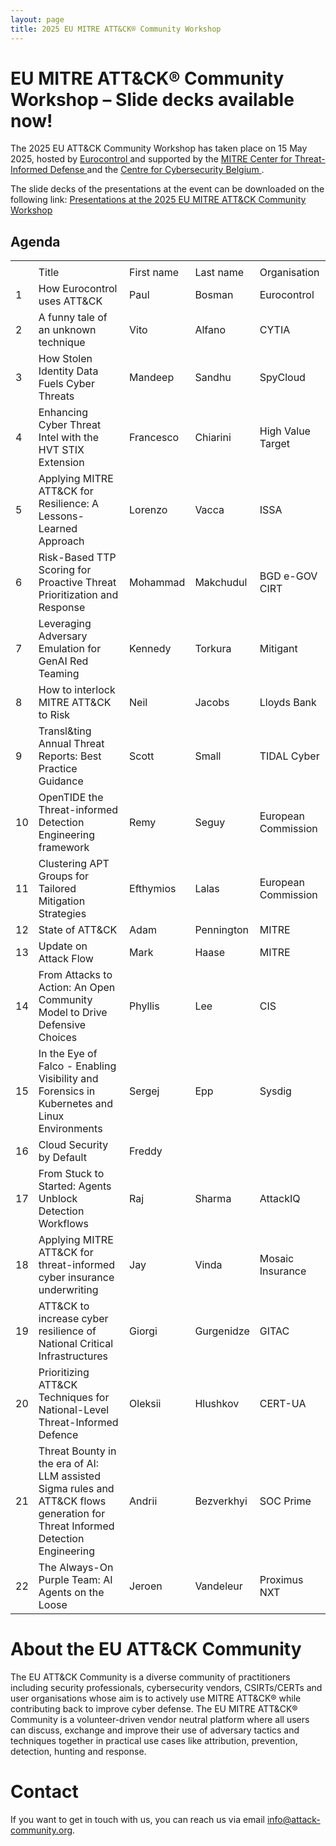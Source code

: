 ```yaml
---
layout: page
title: 2025 EU MITRE ATT&CK® Community Workshop
---
```


# EU MITRE ATT&CK® Community Workshop – Slide decks available now!

The 2025 EU ATT&CK Community Workshop has taken place on 15 May 2025, hosted by <a href="https://www.eurocontrol.int/"> Eurocontrol </a> and supported by the <a href="https://ctid.mitre.org/"> MITRE Center for Threat-Informed Defense </a> and the <a href="https://ccb.belgium.be/en"> Centre for Cybersecurity Belgium </a>.  

The slide decks of the presentations at the event can be downloaded on the following link:
<a href="https://web.tresorit.com/l/7Hm4r#ygnAdze2Fc2sjZh0D0FbfQ"> Presentations at the 2025 EU MITRE ATT&CK Community Workshop </a>

## Agenda

|     |                                                                                       |             |            |                                   |
|----------|---------------------------------------------------------------------------------------|-------------|------------|-----------------------------------|
|          |                                                                                       |             |            |                                   |
|  | Title                                                                                 | First name  | Last name  | Organisation                      |
| 1    | How Eurocontrol uses ATT&CK    | Paul      | Bosman | Eurocontrol                               |
| 2    | A funny tale of an unknown technique | Vito      | Alfano | CYTIA                               |
| 3    | How Stolen Identity Data Fuels Cyber Threats | Mandeep | Sandhu | SpyCloud|
| 4    | Enhancing Cyber Threat Intel with the HVT STIX Extension       | Francesco| Chiarini | High Value Target             |
| 5    | Applying MITRE ATT&CK for Resilience: A Lessons-Learned Approach       | Lorenzo| Vacca | ISSA             |
| 6    | Risk-Based TTP Scoring for Proactive Threat Prioritization and Response | Mohammad | Makchudul | BGD e-GOV CIRT |
| 7    | Leveraging Adversary Emulation for GenAI Red Teaming        | Kennedy      | Torkura      | Mitigant                             |
| 8    | How to interlock MITRE ATT&CK to Risk          | Neil | Jacobs      | Lloyds Bank |
| 9    | Transl&ting Annual Threat Reports: Best Practice Guidance       | Scott | Small      | TIDAL Cyber |
| 10    | OpenTIDE the Threat-informed Detection Engineering framework          | Remy     | Seguy      | European Commission                            |
| 11    | Clustering APT Groups for Tailored Mitigation Strategies | Efthymios | Lalas | European Commission                            |
| 12    | State of ATT&CK                                                                       | Adam        | Pennington | MITRE                             |
| 13    | Update on Attack Flow                                                                | Mark      | Haase      | MITRE                         |
| 14    | From Attacks to Action: An Open Community Model to Drive Defensive Choices | Phyllis        | Lee    | CIS                         |
| 15    | In the Eye of Falco - Enabling Visibility and Forensics in Kubernetes and Linux Environments | Sergej       | Epp      | Sysdig                              |
| 16    | Cloud Security by Default| Freddy      | | |
| 17    | From Stuck to Started: Agents Unblock Detection Workflows                  | Raj | Sharma      | AttackIQ |
| 18    | Applying MITRE ATT&CK for threat-informed cyber insurance underwriting | Jay     | Vinda    | Mosaic Insurance |
| 19    | ATT&CK  to increase cyber resilience of National Critical Infrastructures                      | Giorgi        | Gurgenidze | GITAC                             |
| 20    | Prioritizing ATT&CK Techniques for National-Level Threat-Informed Defence  | Oleksii            |  Hlushkov          |  CERT-UA                                 |
| 21    | Threat Bounty in the era of AI: LLM assisted Sigma rules and ATT&CK flows generation for Threat Informed Detection Engineering | Andrii            | Bezverkhyi           |  SOC Prime                                 |
| 22    | The Always-On Purple Team: AI Agents on the Loose                                     | Jeroen        | Vandeleur     | Proximus NXT           |

# About the EU ATT&CK Community

The EU ATT&CK Community is a diverse community of practitioners including security professionals, cybersecurity vendors, CSIRTs/CERTs and user organisations whose aim is to actively use MITRE ATT&CK® while contributing back to improve cyber defense. The EU MITRE ATT&CK® Community is a volunteer-driven vendor neutral platform where all users can discuss, exchange and improve their use of adversary tactics and techniques together in practical use cases like attribution, prevention, detection, hunting and response.

# Contact

If you want to get in touch with us, you can reach us via email info@attack-community.org. 

